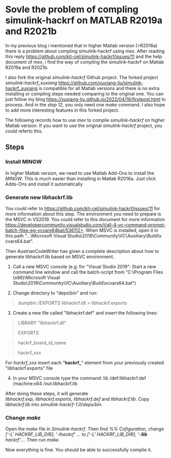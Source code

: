  # Sovle the problem of compling simulink-hackrf on MATLAB R2019a and R2021b  
  
In my previous blog i mentioned that in higher Matlab version (>R2016a) there is a problem about compling simulink-hackrf using _mex_. After reading this reply <https://github.com/kit-cel/simulink-hackrf/issues/11> and the help document of _mex_, i find the way of compling the simulink-hackrf on Matlab R2019a and R2021b.
 
I also fork the original _simulink-hackrf_ Github project. The forked project _simulink-hackrf_xuxiang_ <https://github.com/xuxiang-liu/simulink-hackrf_xuxiang> is compatible for all Matlab versions and there is no extra installing or compling steps needed comparing to the original one. You can just follow my blog <https://xuxiang-liu.github.io/2022/04/16/firstpost.html> to process. And in the _step 12_, you only need one _make_ command. I also hope to add more interesting features in this forked project.
 
The following records how to use _mex_ to complie _simulink-hackrf_ on higher Matlab version. If you want to use the original _simulink-hackrf_ project, you could referto this.
   
## Steps
  
### Install MINGW

In higher Matlab version, we need to use Matlab Add-Ons to install the _MINGW_. This is much easier than installing in Matlab R2016a. Just click Adds-Ons and install it automatically

### Generate new libhackrf.lib
 
You could refer to <https://github.com/kit-cel/simulink-hackrf/issues/11> for more information about this step. The environment you need to prepare is the MSVC in VS2019. You could refer to this document for more information https://developercommunity.visualstudio.com/t/all-4-vc-command-prompt-batch-files-eg-vcvars64bat/536112>. When MSVC is installed, open it in this path "...​\M​icrosoft Visual Studio​\2​019​\C​ommunity​\V​C​\A​uxiliary​\B​uild​\v​cvars64.bat".

Then AustrianCodeWriter has given a complete description about how to generate libhackrf.lib based on MSVC environment.

1. Call a new MSVC console (e.g. for "Visual Studio 2019": Start a new command line window and call the batch-script from "C:\Program Files (x86)\Microsoft Visual Studio\2019\Community\VC\Auxiliary\Build\vcvars64.bat")

2. Change directory to "deps\bin" and run:
> dumpbin /EXPORTS libhackrf.dll > libhackrf.exports

3. Create a new file called "libhackrf.def" and insert the following lines:

>  LIBRARY "libhackrf.dll"
   
>  EXPORTS
   
>  hackrf_board_id_name
   
>  hackrf_xxx
   
   For _hackrf_xxx_ insert each "**hackrf_**" element from your previously created
   "libhackrf.exports" file

4. In your MSVC console type the command:
lib /def:libhackrf.def /machine:x64 /out:libhackrf.lib

After doing these steps, it will generate _libhackrf.exp, libhackrf.exports, libhackrf.def_ and _libhackrf.lib_. Copy _libhackrf.lib_ into _simulink-hackrf-1.0/deps/bin_. 
 
### Change _make_

Open the _make_ file in _Simulink-hackrf_. Then find _%% Cofiguration_, change _['-L' HACKRF_LIB_DIR]; '-lhackrf' ..._ to _['-L' HACKRF_LIB_DIR]; '-l​**lib**​hackrf'..._. Then run _make_. 

Now everything is fine. You should be able to successfully complie it.
